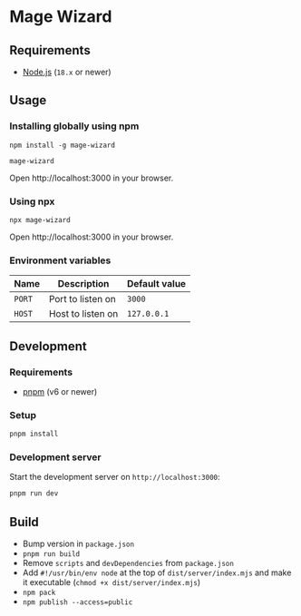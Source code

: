 # Mage Wizard

## Requirements

- [Node.js](https://nodejs.org/en/) (`18.x` or newer)

## Usage

### Installing globally using npm

```shell
npm install -g mage-wizard

mage-wizard
```

Open http://localhost:3000 in your browser.

### Using npx

```shell
npx mage-wizard
```

Open http://localhost:3000 in your browser.

### Environment variables

| Name   | Description       | Default value |
|--------|-------------------|---------------|
| `PORT` | Port to listen on | `3000`        |
| `HOST` | Host to listen on | `127.0.0.1`   |

## Development

### Requirements

- [pnpm](https://pnpm.io/) (v6 or newer)

### Setup

```bash
pnpm install
```

### Development server

Start the development server on `http://localhost:3000`:

```bash
pnpm run dev
```

## Build

* Bump version in `package.json`
* `pnpm run build`
* Remove `scripts` and `devDependencies` from `package.json`
* Add `#!/usr/bin/env node` at the top of `dist/server/index.mjs` and make it executable (`chmod +x dist/server/index.mjs`)
* `npm pack`
* `npm publish --access=public`
